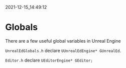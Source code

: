 2021-12-15_14:49:12

# Globals

There are a few useful global variables in Unreal Engine

`UnrealEdGlobals.h` declare `UUnrealEdEngine* GUnrealEd`.

`Editor.h` declare `UEditorEngine* GEditor;`

